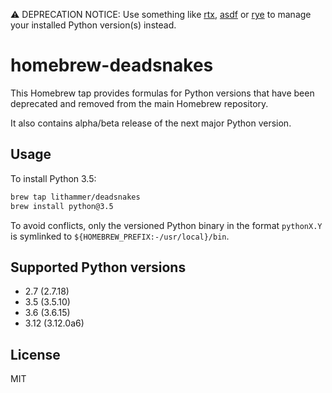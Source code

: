 :warning: DEPRECATION NOTICE: Use something like
[rtx](https://github.com/jdx/rtx), [asdf](https://asdf-vm.com) or
[rye](https://rye-up.com) to manage your installed Python version(s) instead.

# homebrew-deadsnakes

This Homebrew tap provides formulas for Python versions that have been
deprecated and removed from the main Homebrew repository.

It also contains alpha/beta release of the next major Python version.

## Usage

To install Python 3.5:

```sh
brew tap lithammer/deadsnakes
brew install python@3.5
```

To avoid conflicts, only the versioned Python binary in the format `pythonX.Y`
is symlinked to `${HOMEBREW_PREFIX:-/usr/local}/bin`.

## Supported Python versions

- 2.7 (2.7.18)
- 3.5 (3.5.10)
- 3.6 (3.6.15)
- 3.12 (3.12.0a6)

## License

MIT
